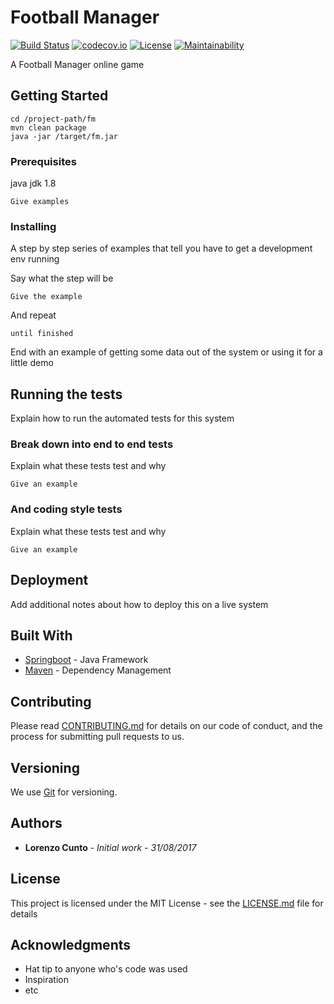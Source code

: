 # Football Manager
[![Build Status](https://api.travis-ci.org/lollito/fm.svg?branch=master)](https://travis-ci.org/lollito/fm/branches)
[![codecov.io](https://codecov.io/gh/lollito/fm/branch/master/graphs/badge.svg)](https://codecov.io/gh/lollito/fm/branch/master)
[![License](https://img.shields.io/github/license/lollito/fm.svg)](LICENSE.md)
[![Maintainability](https://api.codeclimate.com/v1/badges/b9a51647ded9b4784955/maintainability)](https://codeclimate.com/github/lollito/fm/maintainability)

A Football Manager online game

## Getting Started

```
cd /project-path/fm
mvn clean package
java -jar /target/fm.jar
```

### Prerequisites

java jdk 1.8

```
Give examples
```

### Installing

A step by step series of examples that tell you have to get a development env running

Say what the step will be

```
Give the example
```

And repeat

```
until finished
```

End with an example of getting some data out of the system or using it for a little demo

## Running the tests

Explain how to run the automated tests for this system

### Break down into end to end tests

Explain what these tests test and why

```
Give an example
```

### And coding style tests

Explain what these tests test and why

```
Give an example
```

## Deployment

Add additional notes about how to deploy this on a live system

## Built With

* [Springboot](https://projects.spring.io/spring-boot/) - Java Framework
* [Maven](https://maven.apache.org/) - Dependency Management

## Contributing

Please read [CONTRIBUTING.md](https://gist.github.com/PurpleBooth/b24679402957c63ec426) for details on our code of conduct, and the process for submitting pull requests to us.

## Versioning

We use [Git](https://git-scm.com/) for versioning.  

## Authors

* **Lorenzo Cunto** - *Initial work - 31/08/2017* 


## License

This project is licensed under the MIT License - see the [LICENSE.md](LICENSE.md) file for details

## Acknowledgments

* Hat tip to anyone who's code was used
* Inspiration
* etc

